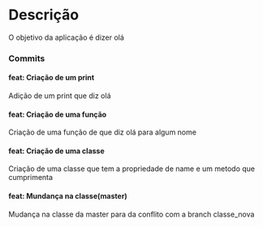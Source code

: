 # Descrição

O objetivo da aplicação é dizer olá

### Commits

#### feat: Criação de um print

Adição de um print que diz olá

#### feat: Criação de uma função

Criação de uma função de que diz olá para algum nome

#### feat: Criação de uma classe

Criação de uma classe que tem a propriedade de name e um metodo que cumprimenta

#### feat: Mundança na classe(master)

Mudança na classe da master para da conflito com a branch classe_nova